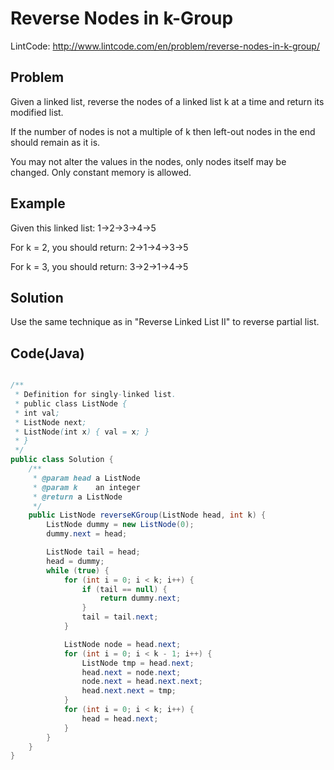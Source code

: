 Reverse Nodes in k-Group
===

LintCode: http://www.lintcode.com/en/problem/reverse-nodes-in-k-group/

Problem
-------

Given a linked list, reverse the nodes of a linked list k at a time and return its modified list.

If the number of nodes is not a multiple of k then left-out nodes in the end should remain as it is.

You may not alter the values in the nodes, only nodes itself may be changed.
Only constant memory is allowed.

Example
-------

Given this linked list: 1->2->3->4->5

For k = 2, you should return: 2->1->4->3->5

For k = 3, you should return: 3->2->1->4->5



Solution
--------

Use the same technique as in "Reverse Linked List II" to reverse partial list.


Code(Java)
----------

```java

/**
 * Definition for singly-linked list.
 * public class ListNode {
 * int val;
 * ListNode next;
 * ListNode(int x) { val = x; }
 * }
 */
public class Solution {
    /**
     * @param head a ListNode
     * @param k    an integer
     * @return a ListNode
     */
    public ListNode reverseKGroup(ListNode head, int k) {
        ListNode dummy = new ListNode(0);
        dummy.next = head;

        ListNode tail = head;
        head = dummy;
        while (true) {
            for (int i = 0; i < k; i++) {
                if (tail == null) {
                    return dummy.next;
                }
                tail = tail.next;
            }

            ListNode node = head.next;
            for (int i = 0; i < k - 1; i++) {
                ListNode tmp = head.next;
                head.next = node.next;
                node.next = head.next.next;
                head.next.next = tmp;
            }
            for (int i = 0; i < k; i++) {
                head = head.next;
            }
        }
    }
}


```